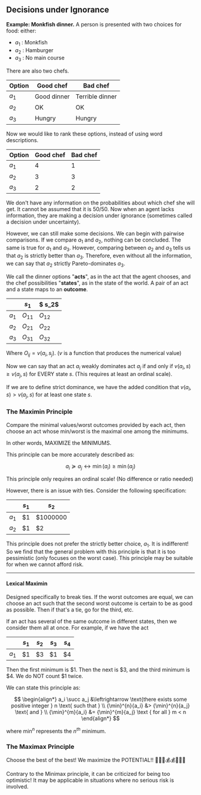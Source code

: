 ## Decisions under Ignorance

**Example: Monkfish dinner.** A person is presented with two choices for food: either:

- $a_1$ : Monkfish
- $a_2$ : Hamburger
- $a_3$ : No main course

There are also two chefs.

|Option|Good chef| Bad chef |
|-|---------|----------|
|$a_1$|Good dinner | Terrible dinner|
|$a_2$| OK | OK|
|$a_3$|Hungry | Hungry|

Now we would like to rank these options, instead of using word descriptions.

|Option|Good chef| Bad chef |
|-|---------|----------|
|$a_1$|4 | 1|
|$a_2$| 3| 3|
|$a_3$|2 | 2|

We don't have any information on the probabilities about which chef she will get. It cannot be assumed that it is $50/50$. Now when an agent lacks information, they are making a decision under ignorance (sometimes called a decision under uncertainty).

However, we can still make some decisions. We can begin with pairwise comparisons. If we compare $a_1$ and $a_2$, nothing can be concluded. The same is true for $a_1$ and $a_3$. However, comparing between $a_2$ and $a_3$ tells us that $a_2$ is strictly better than $a_3$. Therefore, even without all the information, we can say that $a_2$ strictly Pareto-dominates $a_3$.

We call the dinner options "**acts**", as in the act that the agent chooses, and the chef possibilities "**states**", as in the state of the world. A pair of an act and a state maps to an **outcome**.

| |$s_1$|$ s_2$ |
|-|---------|----------|
|$a_1$|$O_{11}$ | $O_{12}$|
|$a_2$|$O_{21}$ | $O_{22}$|
|$a_3$|$O_{31}$ | $O_{32}$|

Where $O_{ij}=v(a_i, s_j)$. ($v$ is a function that produces the numerical value)

Now we can say that an act $a_i$ weakly dominates act $a_j$ if and only if $v(a_i, s) \geq v(a_j, s)$ for EVERY state $s$. (This requires at least an ordinal scale).

If we are to define strict dominance, we have the added condition that $v(a_i, s) > v(a_j, s)$ for at least one state $s$.

### The Maximin Principle

Compare the minimal values/worst outcomes  provided by each act, then choose an act whose min/worst is the maximal one among the minimums.

In other words, MAXIMIZE the MINIMUMS.

This principle can be more accurately described as:

$$a_i \succcurlyeq a_j \leftrightarrow \min(a_i) \geq \min(a_j)$$

This principle only requires an ordinal scale! (No difference or ratio needed)

However, there is an issue with ties. Consider the following specification:

| |$s_1$|$s_2$|
|-|-----|----|
|$a_1$|$1|$1000000|
|$a_2$|$1|$2|

This principle does not prefer the strictly better choice, $a_1$. It is indifferent! So we find that the general problem with this principle is that it is too pessimistic (only focuses on the worst case). This principle may be suitable for when we cannot afford risk.

---

#### Lexical Maximin

Designed specifically to break ties. If the worst outcomes are equal, we can choose an act such that the second worst outcome is certain to be as good as possible. Then if that's a tie, go for the third, etc.

If an act has several of the same outcome in different states, then we consider them all at once. For example, if we have the act

| |$s_1$|$s_2$|$s_3$|$s_4$|
|-|-----|----|-|-|
|$a_1$|$1|$3|$1|$4|

Then the first minimum is $1. Then the next is $3, and the third minimum is $4. We do NOT count $1 twice.

We can state this principle as:


$$
\begin{align*}
a_i \succ a_j &\leftrightarrow \text{there exists some positive integer } n \text{ such that } \\
{\min}^{n}{a_i} &> {\min}^{n}{a_j} \text{ and } \\
{\min}^{m}{a_i} &= {\min}^{m}{a_j} \text { for all } m < n
\end{align*}
$$

where $\min^n$ represents the $n^{th}$ minimum.

### The Maximax Principle

Choose the best of the best! We maximize the POTENTIAL!! 🤑🤑🤑💰💰🤑💵🤑

Contrary to the Minimax principle, it can be criticized for being too optimistic! It may be applicable in situations where no serious risk is involved.


